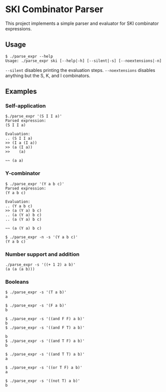 # SKI Combinator Parser

This project implements a simple parser and evaluator for SKI combinator expressions.

## Usage

```
$ ./parse_expr --help
Usage: ./parse_expr ski [--help|-h] [--silent|-s] [--noextensions|-n]
```

`--silent` disables printing the evaluation steps. `--noextensions` disables anything but the S, K, and I combinators.

## Examples

### Self-application
```
$./parse_expr '(S I I a)'
Parsed expression:
(S I I a)

Evaluation:
.. (S I I a)
>> (I a (I a))
>> (a (I a))
>>    (a)

~~ (a a)
```

### Y-combinator

```
$ ./parse_expr '(Y a b c)'
Parsed expression:
(Y a b c)

Evaluation:
.. (Y a b c)
>> (a (Y a) b c)
.. (a (Y a) b c)
.. (a (Y a) b c)

~~ (a (Y a) b c)

$ ./parse_expr -n -s '(Y a b c)'
(Y a b c)
```

### Number support and addition

```
./parse_expr -s '((+ 1 2) a b)'
(a (a (a b))) 
```

### Booleans
```
$ ./parse_expr -s '(T a b)'
a

$ ./parse_expr -s '(F a b)'
b

$ ./parse_expr -s '((and F F) a b)'
b
$ ./parse_expr -s '((and F T) a b)'

b
$ ./parse_expr -s '((and T F) a b)'
b

$ ./parse_expr -s '((and T T) a b)'
a

$ ./parse_expr -s '((or T F) a b)'
a

$ ./parse_expr -s '((not T) a b)'
b
```
